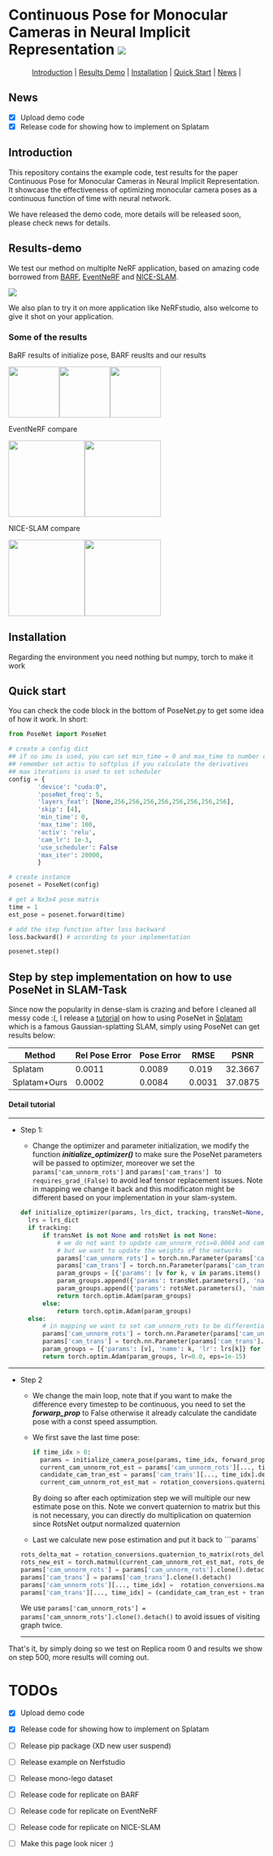 <h1 align="left">Continuous Pose for Monocular Cameras in Neural Implicit Representation
 <a href="https://arxiv.org/abs/2311.17119"><img  src="https://img.shields.io/badge/arXiv-Paper-<COLOR>.svg" ></a> </h1> 

<p align="center">
  <a href="#introduction">Introduction</a> |
  <a href="#results-demo">Results Demo</a> |
  <a href="#installation">Installation</a> |
  <a href="#quick-start">Quick Start</a> |
  <a href="#news">News</a> |
  <!-- <a href="#statement">Statement</a> |
  <a href="#reference">Reference</a> -->
</p>


## News
- [x] Upload demo code
- [x] Release code for showing how to implement on Splatam

## Introduction

This repository contains the example code, test results for the paper Continuous Pose for Monocular Cameras in Neural Implicit Representation. It showcase the effectiveness of optimizing monocular camera poses as a continuous function of time with neural network.

We have released the demo code, more details will be released soon, please check news for details.

## Results-demo
We test our method on multiplte NeRF application, based on amazing code borrowed from [BARF](https://github.com/chenhsuanlin/bundle-adjusting-NeRF/tree/main), [EventNeRF](https://4dqv.mpi-inf.mpg.de/EventNeRF/) and [NICE-SLAM](https://github.com/cvg/nice-slam). 

<img src="asset/imgs/main_diag_0_v3.png">

We also plan to try it on more application like NeRFstudio, also welcome to give it shot on your application.

### Some of the results
BaRF results of initialize pose, BARF reuslts and our results


<img src="asset/imgs/barf_start.png" width="100"><img src="asset/imgs/barf_their.png" width="100"><img src="asset/imgs/barf_ours.png" width="100">


EventNeRF compare

<img src="asset/imgs/angle28r_00770.png" width="150"><img src="asset/imgs/angle28_ours_r_00770.png" width="150">

NICE-SLAM compare

<img src="asset/imgs/compare_traj_scan0000_start.png" width="150"><img src="asset/imgs/compare_traj_scan0207_start.png" width="150">


## Installation
Regarding the environment you need nothing but numpy, torch to make it work

## Quick start
You can check the code block in the bottom of PoseNet.py to get some idea of how it work. In short:
```python
from PoseNet import PoseNet 

# create a config dict
## if no imu is used, you can set min_time = 0 and max_time to number of images
## remember set activ to softplus if you calculate the derivatives
## max iterations is used to set scheduler
config = {
        'device': "cuda:0", 
        'poseNet_freq': 5,
        'layers_feat': [None,256,256,256,256,256,256,256,256],
        'skip': [4],  
        'min_time': 0,
        'max_time': 100,
        'activ': 'relu',
        'cam_lr': 1e-3,
        'use_scheduler': False
        'max_iter': 20000,
        }

# create instance
posenet = PoseNet(config)

# get a Nx3x4 pose matrix 
time = 1
est_pose = posenet.forward(time)

# add the step function after loss backward
loss.backward() # according to your implementation

posenet.step()

```

## Step by step implementation on how to use PoseNet in SLAM-Task

Since now the popularity in dense-slam is crazing and before I cleaned all messy code :(, I release a [tutorial](https://github.com/qimaqi/SplaTAM_with_PoseNet) on how to using PoseNet in [Splatam](https://github.com/spla-tam/SplaTAM) which is a famous Gaussian-splatting SLAM, simply using PoseNet can get results below:

| Method | Rel Pose Error| Pose Error| RMSE | PSNR |  
|-------|----------|----------|----------|----------|
| Splatam | 0.0011 | 0.0089 |   0.019  |  32.3667 |
| Splatam+Ours | 0.0002 | 0.0084 | 0.0031 | 37.0875 |


#### Detail tutorial
---
- Step 1:
  - Change the optimizer and parameter initialization, we modify the function ***initialize_optimizer()*** to make sure the PoseNet parameters will be passed to optimizer, moreover we set the ``` params['cam_unnorm_rots']``` and ```params['cam_trans'] ``` to ```requires_grad_(False)``` to avoid leaf tensor replacement issues. Note in mapping we change it back and this modificaton might be different based on your implementation in your slam-system.

  ```python
  def initialize_optimizer(params, lrs_dict, tracking, transNet=None, rotsNet=None):
    lrs = lrs_dict
    if tracking:
        if transNet is not None and rotsNet is not None:
            # we do not want to update cam_unnorm_rots=0.0004 and cam_trans=0.002,
            # but we want to update the weights of the networks
            params['cam_unnorm_rots'] = torch.nn.Parameter(params['cam_unnorm_rots'].cuda().float().contiguous().requires_grad_(False))
            params['cam_trans'] = torch.nn.Parameter(params['cam_trans'].cuda().float().contiguous().requires_grad_(False))
            param_groups = [{'params': [v for k, v in params.items() if k not in ["cam_unnorm_rots","cam_trans"]]}]
            param_groups.append({'params': transNet.parameters(), 'name': "transNet", 'lr': lrs['cam_trans']})
            param_groups.append({'params': rotsNet.parameters(), 'name': "rotsNet", 'lr': lrs['cam_unnorm_rots']})
            return torch.optim.Adam(param_groups)
        else:
            return torch.optim.Adam(param_groups)
    else:
        # in mapping we want to set cam_unnorm_rots to be differentiable agai  
        params['cam_unnorm_rots'] = torch.nn.Parameter(params['cam_unnorm_rots'].cuda().float().contiguous().requires_grad_(True))
        params['cam_trans'] = torch.nn.Parameter(params['cam_trans'].cuda().float().contiguous().requires_grad_(True))
        param_groups = [{'params': [v], 'name': k, 'lr': lrs[k]} for k, v in params.items()]
        return torch.optim.Adam(param_groups, lr=0.0, eps=1e-15)
  ```
---
- Step 2
  - We change the main loop, note that if you want to make the difference every timestep to be continuous, you need to set the ***forwarp_prop*** to False otherwise it already calculate the candidate pose with a const speed assumption.
  - We first save the last time pose:
    ```python
    if time_idx > 0:
      params = initialize_camera_pose(params, time_idx, forward_prop=config['tracking']['forward_prop'])
      current_cam_unnorm_rot_est = params['cam_unnorm_rots'][..., time_idx].detach().clone() 
      candidate_cam_tran_est = params['cam_trans'][..., time_idx].detach().clone() 
      current_cam_unnorm_rot_est_mat = rotation_conversions.quaternion_to_matrix(current_cam_unnorm_rot_est)
    ```
    By doing so after each optimization step we will multiple our new estimate pose on this. Note we convert quaternion to matrix but this is not necessary, you can directly do multiplication on quaternion since RotsNet output normalized quaternion

  - Last we calculate new pose estimation and put it back to ```params`
  ```python
  rots_delta_mat = rotation_conversions.quaternion_to_matrix(rots_delta)
  rots_new_est = torch.matmul(current_cam_unnorm_rot_est_mat, rots_delta_mat) 
  params['cam_unnorm_rots'] = params['cam_unnorm_rots'].clone().detach()
  params['cam_trans'] = params['cam_trans'].clone().detach()
  params['cam_unnorm_rots'][..., time_idx] =  rotation_conversions.matrix_to_quaternion(rots_new_est)
  params['cam_trans'][..., time_idx] = (candidate_cam_tran_est + trans_delta)

  ```
  We use ```params['cam_unnorm_rots'] = params['cam_unnorm_rots'].clone().detach()``` to avoid issues of visiting graph twice.

  --- 

That's it, by simply doing so we test on Replica room 0 and results we show on step 500, more results will coming out.


# TODOs
- [x] Upload demo code
- [x] Release code for showing how to implement on Splatam
- [ ] Release pip package (XD new user suspend)
- [ ] Release example on Nerfstudio
- [ ] Release mono-lego dataset
- [ ] Release code for replicate on BARF
- [ ] Release code for replicate on EventNeRF
- [ ] Release code for replicate on NICE-SLAM
- [ ] Make this page look nicer :)

